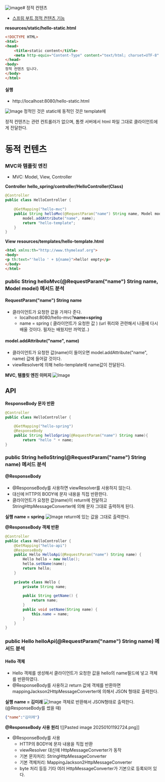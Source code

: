 ![image](https://github.com/user-attachments/assets/4529d324-900e-42fb-ac53-ef0988e35d29)# 정적 컨텐츠
- [스프링 부트 정적 컨텐츠 기능](https://docs.spring.io/spring-boot/docs/2.3.1.RELEASE/reference/html/spring-boot-features.html#boot-features-spring-mvc-static-content)

**resources/static/hello-static.html**
~~~ html
<!DOCTYPE HTML>  
<html>  
<head>  
    <title>static content</title>  
    <meta http-equiv="Content-Type" content="text/html; charset=UTF-8" />  
</head>  
<body>  
정적 컨텐츠 입니다.  
</body>  
</html>
~~~

#### 실행
- http://localhost:8080/hello-static.html


![Image](https://github.com/user-attachments/assets/39e2c7ed-284e-40cc-a1df-c4b4b6c5dd75)
정적인 것은 static에
동적인 것은 template에

정적 컨텐츠는 관련 컨트롤러가 없으며, 톰켓 서버에서 html 파일 그대로 클라이언트에게 전달한다.

# 동적 컨텐츠

### MVC와 템플릿 엔진
- MVC: Model, View, Controller

**Controller**
**hello_spring/controller/HelloController(Class)**
~~~ java
@Controller  
public class HelloController {  
  
    @GetMapping("hello-mvc")  
    public String helloMvc(@RequestParam("name") String name, Model model) {  
        model.addAttribute("name", name);  
        return "hello-template";  
    }
}
~~~

**View**
**resources/templates/hello-template.html**
~~~ html
<html xmlns:th="http://www.thymeleaf.org">  
<body>  
<p th:text="'hello ' + ${name}">hello! empty</p>  
</body>  
</html>
~~~

### public String helloMvc(@RequestParam("name") String name, Model model) 메서드 분석

#### RequestParam("name") String name
- 클라이언트가 요청한 값을 가져다 준다.
	- localhost:8080/hello-mvc?**name=spring**
	- name = spring ( 클라이언트가 요청한 값 )
		(url 쿼리와 관련해서 나중에 다시 배울 것이다. 필자는 배웠지만 까먹었..)

#### model.addAttribute("name", name)
- 클라이언트가 요청한 값(name)이 들어오면 model.addAttribute("name", name) 값에 들어갈 것이다.
- viewResolver에 의해 hello-template에 name값이 전달된다.

**MVC, 템플릿 엔진 이미지**
![Image](https://github.com/user-attachments/assets/c9f7da5b-6617-4237-93bf-d3bfa4ec17e3)

## API

**ResponseBody 문자 반환**
~~~ java
@Controller  
public class HelloController {  
  
	@GetMapping("hello-spring")  
	@ResponseBody  
	public String helloSpring(@RequestParam("name") String name){  
		return "hello " + name;  
}
~~~

### public String helloString(@RequestParam("name") String name) 메서드 분석

#### @ResponseBody
- @ResponseBody를 사용하면 viewResolver를 사용하지 않는다.
- 대신에 HTTP의 BODY에 문자 내용을 직접 반환한다.
- 클라이언트가 요청한 값(name)이 return에 전달하고 StringHttpMessageConverter에 의해 문자 그대로 출력하게 된다.

**실행**
**name = spring**
![Image](https://github.com/user-attachments/assets/01a2c153-3bd2-4212-8114-77c7c6773eed)
return에 있는 값을 그대로 출력한다.

**@ResponseBody 객체 반환**
~~~ java
@Controller
public class HelloController {
	@GetMapping("hello-api")  
    @ResponseBody  
    public Hello HelloApi(@RequestParam("name") String name) {  
        Hello hello = new Hello();  
        hello.setName(name);  
        return hello;  
    } 
	 
    private class Hello {  
        private String name;  
  
        public String getName() {  
            return name;  
        }  
        public void setName(String name) {  
            this.name = name;  
        }
	}
}
~~~

### public Hello helloApi(@RequestParam("name") String name)       메서드 분석

#### Hello 객체
- Hello 객체를 생성해서 클라이언트가 요청한 값을 hello의 name필드에 넣고 객체를 반환하였다.
- @ResponseBody를 사용하고 return 값에 객체를 반환하면 mappingJackson2HttpMessageConverter에 의해서 JSON 형태로 출력한다.

**실행**
**name = 김미래** 
![Image](https://github.com/user-attachments/assets/bcdc047c-fe6c-4a35-b894-0f6d3954cf53)
객체로 반환해서 JSON형태로 출력한다. (@ResponseBody를 썼을 때)
~~~ json
{"name":"김미래"}
~~~

**@ResponseBody 사용 원리**
![[Pasted image 20250101192724.png]]
- @ResponseBody를 사용
	- HTTP의 BODY에 문자 내용을 직접 반환
	- viewResolver 대신에 HttpMessageConverter가 동작
	- 기본 문자처리: StringHttpMessageConverter
	- 기본 객체처리: MappingJackson2HttpMessageConverter
	- byte 처리 등등 기타 여러 HttpMessageConverter가 기본으로 등록되어 있다.
